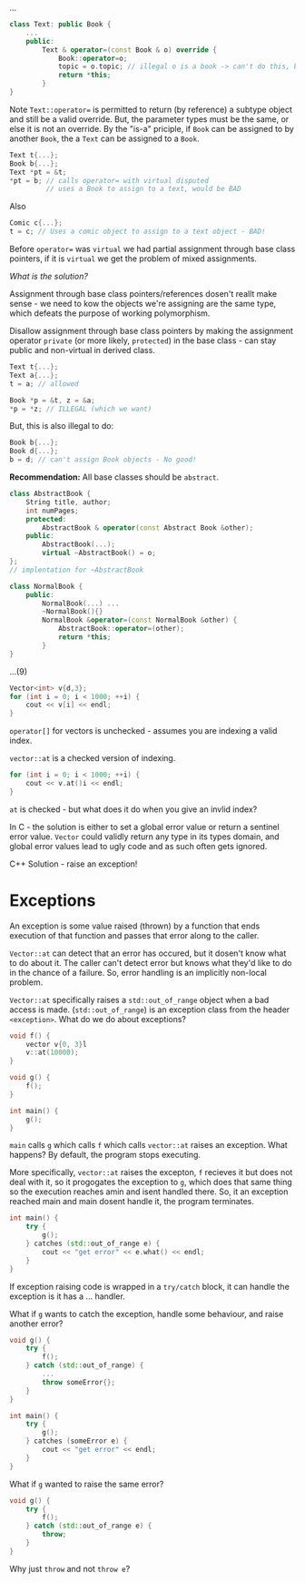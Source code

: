 ...
```c++
class Text: public Book {
    ...
    public:
        Text & operator=(const Book & o) override {
            Book::operator=o;
            topic = o.topic; // illegal o is a book -> can't do this, but assume we can
            return *this;
        } 
}
```
Note `Text::operator=` is permitted to return (by reference) a subtype object and still be a valid override. But, the parameter types must be the same, or else it is not an override. By the "is-a" priciple, if `Book` can be assigned to by another `Book`, the a `Text` can be assigned to a `Book`.

```c++
Text t{...};
Book b{...};
Text *pt = &t;
*pt = b; // calls operator= with virtual disputed
         // uses a Book to assign to a text, would be BAD
```

Also 
```c++
Comic c{...};
t = c; // Uses a comic object to assign to a text object - BAD!
```
Before `operator=` was `virtual` we had partial assignment through base class pointers, if it is `virtual` we get the problem of mixed assignments. 

*What is the solution?*

Assignment through base class pointers/references dosen't reallt make sense - we need to kow the objects we're assigning are the same type, which defeats the purpose of working polymorphism.

Disallow assignment through base class pointers by making the assignment operator `private` (or more likely, `protected`) in the base class - can stay public and non-virtual in derived class.

```c++
Text t{...};
Text a{...};
t = a; // allowed 

Book *p = &t, z = &a;
*p = *z; // ILLEGAL (which we want)
```

But, this is also illegal to do: 

```c++
Book b{...};
Book d{...};
b = d; // can't assign Book objects - No good!
```

**Recommendation:** All base classes should be `abstract`. 

```c++
class AbstractBook {
    String title, author;
    int numPages;
    protected:
        AbstractBook & operator(const Abstract Book &other);
    public:
        AbstractBook(...);
        virtual ~AbstractBook() = o;
};
// implentation for ~AbstractBook
```

```c++
class NormalBook {
    public:
        NormalBook(...) ...
        ~NormalBook(){}
        NormalBook &operator=(const NormalBook &other) {
            AbstractBook::operator=(other);
            return *this;
        }
}
```

...(9)

```c++
Vector<int> v{d,3};
for (int i = 0; i < 1000; ++i) {
    cout << v[i] << endl;
}
```
`operator[]` for vectors is unchecked - assumes you are indexing a valid index.

`vector::at` is a checked version of indexing.
```c++
for (int i = 0; i < 1000; ++i) {
    cout << v.at()i << endl;
}
```
`at` is checked - but what does it do when you give an invlid index?

In C - the solution is either to set a global error value or return a sentinel error value. `Vector` could validly return any type in its types domain, and global error values lead to ugly code and as such often gets ignored.

C++ Solution - raise an exception!

# Exceptions
An exception is some value raised (thrown) by a function that ends execution of that function and passes that error along to the caller.

`Vector::at` can detect that an error has occured, but it dosen't know what to do about it. The caller can't detect error but knows what they'd like to do in the chance of a failure. So, error handling is an implicitly non-local problem.

`Vector::at` specifically raises a `std::out_of_range` object when a bad access is made. (`std::out_of_range`) is an exception class from the header `<exception>`. What do we do about exceptions?

```c++
void f() {
    vector v{0, 3}l
    v::at(10000);
}

void g() {
    f();
}

int main() {
    g();
}
```
`main` calls `g` which calls `f` which calls `vector::at` raises an exception. What happens? By default, the program stops executing.

More specifically, `vector::at` raises the excepton, `f` recieves it but does not deal with it, so it progogates the exception to `g`, which does that same thing so the execution reaches amin and isent handled there. So, it an exception reached main and main dosent handle it, the program terminates.

```c++
int main() {
    try {
        g();
    } catches (std::out_of_range e) {
        cout << "get error" << e.what() << endl;
    }
}
```

If exception raising code is wrapped in a `try/catch` block, it can handle the exception is it has a ... handler.

What if `g` wants to catch the exception, handle some behaviour, and raise another error?

```c++
void g() {
    try {
        f();
    } catch (std::out_of_range) {
        ...
        throw someError{};
    }
}

int main() {
    try {
        g();
    } catches (someError e) {
        cout << "get error" << endl;
    }
}
```

What if `g` wanted to raise the same error?

```c++
void g() {
    try {
        f();
    } catch (std::out_of_range e) {
        throw;
    }
}
```
Why just `throw` and not `throw e`?
